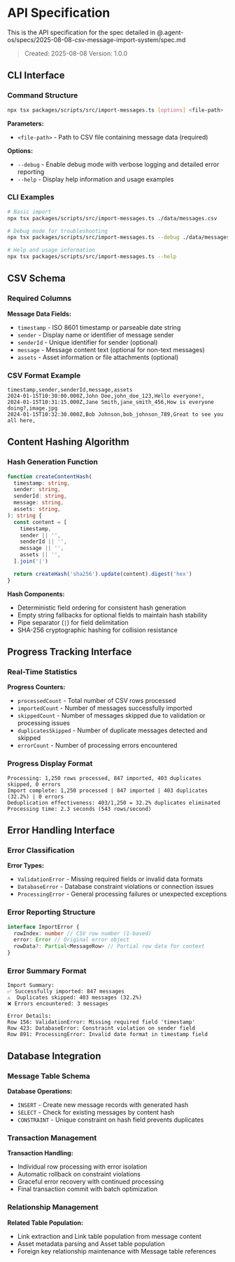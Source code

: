 # API Specification

This is the API specification for the spec detailed in @.agent-os/specs/2025-08-08-csv-message-import-system/spec.md

> Created: 2025-08-08
> Version: 1.0.0

## CLI Interface

### Command Structure

```bash
npx tsx packages/scripts/src/import-messages.ts [options] <file-path>
```

**Parameters:**

- `<file-path>` - Path to CSV file containing message data (required)

**Options:**

- `--debug` - Enable debug mode with verbose logging and detailed error reporting
- `--help` - Display help information and usage examples

### CLI Examples

```bash
# Basic import
npx tsx packages/scripts/src/import-messages.ts ./data/messages.csv

# Debug mode for troubleshooting
npx tsx packages/scripts/src/import-messages.ts --debug ./data/messages.csv

# Help and usage information
npx tsx packages/scripts/src/import-messages.ts --help
```

## CSV Schema

### Required Columns

**Message Data Fields:**

- `timestamp` - ISO 8601 timestamp or parseable date string
- `sender` - Display name or identifier of message sender
- `senderId` - Unique identifier for sender (optional)
- `message` - Message content text (optional for non-text messages)
- `assets` - Asset information or file attachments (optional)

### CSV Format Example

```csv
timestamp,sender,senderId,message,assets
2024-01-15T10:30:00.000Z,John Doe,john_doe_123,Hello everyone!,
2024-01-15T10:31:15.000Z,Jane Smith,jane_smith_456,How is everyone doing?,image.jpg
2024-01-15T10:32:30.000Z,Bob Johnson,bob_johnson_789,Great to see you all here,
```

## Content Hashing Algorithm

### Hash Generation Function

```typescript
function createContentHash(
  timestamp: string,
  sender: string,
  senderId: string,
  message: string,
  assets: string,
): string {
  const content = [
    timestamp,
    sender || '',
    senderId || '',
    message || '',
    assets || '',
  ].join('|')

  return createHash('sha256').update(content).digest('hex')
}
```

**Hash Components:**

- Deterministic field ordering for consistent hash generation
- Empty string fallbacks for optional fields to maintain hash stability
- Pipe separator (`|`) for field delimitation
- SHA-256 cryptographic hashing for collision resistance

## Progress Tracking Interface

### Real-Time Statistics

**Progress Counters:**

- `processedCount` - Total number of CSV rows processed
- `importedCount` - Number of messages successfully imported
- `skippedCount` - Number of messages skipped due to validation or processing issues
- `duplicatesSkipped` - Number of duplicate messages detected and skipped
- `errorCount` - Number of processing errors encountered

### Progress Display Format

```
Processing: 1,250 rows processed, 847 imported, 403 duplicates skipped, 0 errors
Import complete: 1,250 processed | 847 imported | 403 duplicates (32.2%) | 0 errors
Deduplication effectiveness: 403/1,250 = 32.2% duplicates eliminated
Processing time: 2.3 seconds (543 rows/second)
```

## Error Handling Interface

### Error Classification

**Error Types:**

- `ValidationError` - Missing required fields or invalid data formats
- `DatabaseError` - Database constraint violations or connection issues
- `ProcessingError` - General processing failures or unexpected exceptions

### Error Reporting Structure

```typescript
interface ImportError {
  rowIndex: number // CSV row number (1-based)
  error: Error // Original error object
  rowData?: Partial<MessageRow> // Partial row data for context
}
```

### Error Summary Format

```
Import Summary:
✅ Successfully imported: 847 messages
⚠️  Duplicates skipped: 403 messages (32.2%)
❌ Errors encountered: 3 messages

Error Details:
Row 156: ValidationError: Missing required field 'timestamp'
Row 423: DatabaseError: Constraint violation on sender field
Row 891: ProcessingError: Invalid date format in timestamp field
```

## Database Integration

### Message Table Schema

**Database Operations:**

- `INSERT` - Create new message records with generated hash
- `SELECT` - Check for existing messages by content hash
- `CONSTRAINT` - Unique constraint on hash field prevents duplicates

### Transaction Management

**Transaction Handling:**

- Individual row processing with error isolation
- Automatic rollback on constraint violations
- Graceful error recovery with continued processing
- Final transaction commit with batch optimization

### Relationship Management

**Related Table Population:**

- Link extraction and Link table population from message content
- Asset metadata parsing and Asset table population
- Foreign key relationship maintenance with Message table references
